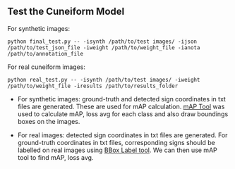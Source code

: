 ## Test the Cuneiform Model

For synthetic images:
```
python final_test.py -- -isynth /path/to/test images/ -ijson /path/to/test_json_file -iweight /path/to/weight_file -ianota /path/to/annotation_file 
```
For real cuneiform images:
```
python real_test.py -- -isynth /path/to/test images/ -iweight /path/to/weight_file -iresults /path/to/results_folder 
```
* For synthetic images: ground-truth and detected sign coordinates in txt files are generated. These are used for mAP calculation.
  [mAP Tool](https://github.com/Cartucho/mAP) was used to calculate mAP, loss avg for each class and also draw boundings boxes on the images.

* For real images: detected sign coordinates in txt files are generated. For ground-truth coordinates in txt files, corresponding signs should be
  labelled on real images using [BBox Label tool](https://github.com/puzzledqs/BBox-Label-Tool). We can then use mAP tool to find mAP, loss avg.
  
